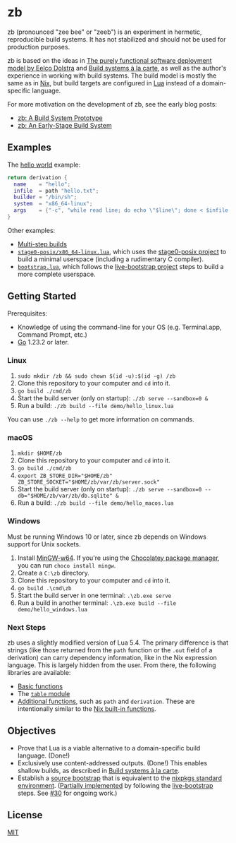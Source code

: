 # zb

zb
(pronounced "zee bee" or "zeeb")
is an experiment in hermetic, reproducible build systems.
It has not stabilized and should not be used for production purposes.

zb is based on the ideas in [The purely functional software deployment model by Eelco Dolstra][dolstra_purely_2006]
and [Build systems à la carte][mokhov_build_2018],
as well as the author's experience in working with build systems.
The build model is mostly the same as in [Nix](https://nixos.org/),
but build targets are configured in [Lua](https://www.lua.org/)
instead of a domain-specific language.

For more motivation on the development of zb,
see the early blog posts:

- [zb: A Build System Prototype](https://www.zombiezen.com/blog/2024/06/zb-build-system-prototype/)
- [zb: An Early-Stage Build System](https://www.zombiezen.com/blog/2024/09/zb-early-stage-build-system/)

[dolstra_purely_2006]: https://edolstra.github.io/pubs/phd-thesis.pdf
[mokhov_build_2018]: https://doi.org/10.1145/3236774

## Examples

The [hello world](demo/hello_linux.lua) example:

```lua
return derivation {
  name    = "hello";
  infile  = path "hello.txt";
  builder = "/bin/sh";
  system  = "x86_64-linux";
  args    = {"-c", "while read line; do echo \"$line\"; done < $infile > $out"};
}
```

Other examples:

- [Multi-step builds](demo/multistep.lua)
- [`stage0-posix/x86_64-linux.lua`](demo/stage0-posix/x86_64-linux.lua),
  which uses the [stage0-posix project](https://github.com/oriansj/stage0-posix)
  to build a minimal userspace (including a rudimentary C compiler).
- [`bootstrap.lua`](demo/bootstrap.lua),
  which follows the [live-bootstrap project](https://github.com/fosslinux/live-bootstrap/) steps
  to build a more complete userspace.

## Getting Started

Prerequisites:

- Knowledge of using the command-line for your OS (e.g. Terminal.app, Command Prompt, etc.)
- [Go](https://go.dev/dl/) 1.23.2 or later.

### Linux

1. `sudo mkdir /zb && sudo chown $(id -u):$(id -g) /zb`
2. Clone this repository to your computer and `cd` into it.
3. `go build ./cmd/zb`
4. Start the build server (only on startup): `./zb serve --sandbox=0 &`
5. Run a build: `./zb build --file demo/hello_linux.lua`

You can use `./zb --help` to get more information on commands.

### macOS

1. `mkdir $HOME/zb`
2. Clone this repository to your computer and `cd` into it.
3. `go build ./cmd/zb`
4. `export ZB_STORE_DIR="$HOME/zb" ZB_STORE_SOCKET="$HOME/zb/var/zb/server.sock"`
5. Start the build server (only on startup): `./zb serve --sandbox=0 --db="$HOME/zb/var/zb/db.sqlite" &`
6. Run a build: `./zb build --file demo/hello_macos.lua`

### Windows

Must be running Windows 10 or later,
since zb depends on Windows support for Unix sockets.

1. Install [MinGW-w64](https://www.mingw-w64.org/).
   If you're using the [Chocolatey package manager](https://community.chocolatey.org/),
   you can run `choco install mingw`.
2. Create a `C:\zb` directory.
3. Clone this repository to your computer and `cd` into it.
4. `go build .\cmd\zb`
5. Start the build server in one terminal: `.\zb.exe serve`
6. Run a build in another terminal: `.\zb.exe build --file demo/hello_windows.lua`

### Next Steps

zb uses a slightly modified version of Lua 5.4.
The primary difference is that strings
(like those returned from the `path` function
or the `.out` field of a derivation)
can carry dependency information,
like in the Nix expression language.
This is largely hidden from the user.
From there, the following libraries are available:

- [Basic functions](https://www.lua.org/manual/5.4/manual.html#6.1)
- The [`table` module](https://www.lua.org/manual/5.4/manual.html#6.6)
- [Additional functions](zb_defs.lua), such as `path` and `derivation`.
  These are intentionally similar to the [Nix built-in functions](https://nixos.org/manual/nix/stable/language/builtins.html).

## Objectives

- Prove that Lua is a viable alternative to a domain-specific build language. (Done!)
- Exclusively use content-addressed outputs. (Done!)
  This enables shallow builds, as described in [Build systems à la carte][mokhov_build_2018].
- Establish a [source bootstrap](https://bootstrappable.org/benefits.html)
  that is equivalent to the [nixpkgs standard environment](https://nixos.org/manual/nixpkgs/unstable/#chap-stdenv).
  ([Partially implemented](demo/bootstrap.lua)
  by following the [live-bootstrap](https://github.com/fosslinux/live-bootstrap/) steps.
  See [#30](https://github.com/256lights/zb/issues/30) for ongoing work.)

## License

[MIT](LICENSE)
